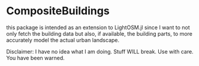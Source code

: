 # CompositeBuildings
this package is intended as an extension to LightOSM.jl since I want to not only fetch the building data but also, if available, the building parts, to more accurately model the actual urban landscape.

Disclaimer: I have no idea what I am doing. Stuff WILL break. Use with care. You have been warned.